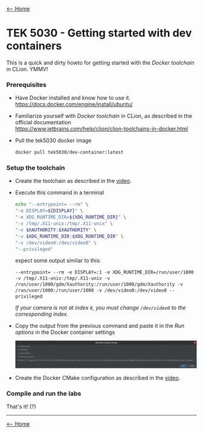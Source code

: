 [<-- Home](/)

# TEK 5030 - Getting started with dev containers

This is a quick and dirty howto for getting started with the _Docker toolchain_ in CLion. YMMV!


### Prerequisites

- Have Docker installed and know how to use it.   
  https://docs.docker.com/engine/install/ubuntu/

- Familiarize yourself with _Docker toolchain_ in CLion, as described in the official documentation   
  https://www.jetbrains.com/help/clion/clion-toolchains-in-docker.html

- Pull the tek5030 docker image  

  ```bash
  docker pull tek5030/dev-container:latest
  ```

### Setup the toolchain

- Create the toolchain as described in the [video].

- Execute this command in a terminal

   ```bash
   echo "--entrypoint= --rm" \
   "-e DISPLAY=${DISPLAY}" \
   "-e XDG_RUNTIME_DIR=${XDG_RUNTIME_DIR}" \
   "-v /tmp/.X11-unix:/tmp/.X11-unix" \
   "-v $XAUTHORITY:$XAUTHORITY" \
   "-v $XDG_RUNTIME_DIR:$XDG_RUNTIME_DIR" \
   "-v /dev/video0:/dev/video0" \
   "--privileged"
   ```

   expect some output similar to this:

   ```
   --entrypoint= --rm -e DISPLAY=:1 -e XDG_RUNTIME_DIR=/run/user/1000 -v /tmp/.X11-unix:/tmp/.X11-unix -v /run/user/1000/gdm/Xauthority:/run/user/1000/gdm/Xauthority -v /run/user/1000:/run/user/1000 -v /dev/video0:/dev/video0 --privileged
   ```

   _If your camera is not at index `0`, you must change `/dev/video0` to the corresponding index._

- Copy the output from the previous command and paste it in the _Run options_ in the Docker container settings

   ![Docker container settings](docker-container-settings.png)

- Create the Docker CMake configuration as described in the [video].

### Compile and run the labs

That's it! (?)

---

[<-- Home](/)

[video]: https://www.jetbrains.com/help/clion/clion-toolchains-in-docker.html